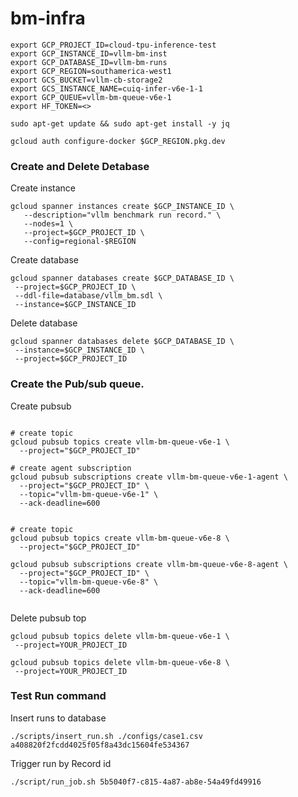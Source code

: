 # bm-infra

```
export GCP_PROJECT_ID=cloud-tpu-inference-test
export GCP_INSTANCE_ID=vllm-bm-inst
export GCP_DATABASE_ID=vllm-bm-runs
export GCP_REGION=southamerica-west1
export GCS_BUCKET=vllm-cb-storage2
export GCS_INSTANCE_NAME=cuiq-infer-v6e-1-1
export GCP_QUEUE=vllm-bm-queue-v6e-1
export HF_TOKEN=<>

sudo apt-get update && sudo apt-get install -y jq

gcloud auth configure-docker $GCP_REGION.pkg.dev

```

### Create and Delete Detabase

Create instance

```
gcloud spanner instances create $GCP_INSTANCE_ID \
   --description="vllm benchmark run record." \
   --nodes=1 \
   --project=$GCP_PROJECT_ID \
   --config=regional-$REGION
```

Create database

```
gcloud spanner databases create $GCP_DATABASE_ID \
 --project=$GCP_PROJECT_ID \
 --ddl-file=database/vllm_bm.sdl \
 --instance=$GCP_INSTANCE_ID 
```

Delete database

```
gcloud spanner databases delete $GCP_DATABASE_ID \
 --instance=$GCP_INSTANCE_ID \
 --project=$GCP_PROJECT_ID
```

### Create the Pub/sub queue.

Create pubsub

```

# create topic
gcloud pubsub topics create vllm-bm-queue-v6e-1 \
  --project="$GCP_PROJECT_ID"

# create agent subscription
gcloud pubsub subscriptions create vllm-bm-queue-v6e-1-agent \
  --project="$GCP_PROJECT_ID" \
  --topic="vllm-bm-queue-v6e-1" \
  --ack-deadline=600


# create topic
gcloud pubsub topics create vllm-bm-queue-v6e-8 \
  --project="$GCP_PROJECT_ID"

gcloud pubsub subscriptions create vllm-bm-queue-v6e-8-agent \
  --project="$GCP_PROJECT_ID" \
  --topic="vllm-bm-queue-v6e-8" \
  --ack-deadline=600


```

Delete pubsub top

```
gcloud pubsub topics delete vllm-bm-queue-v6e-1 \
 --project=YOUR_PROJECT_ID

gcloud pubsub topics delete vllm-bm-queue-v6e-8 \
 --project=YOUR_PROJECT_ID
```

### Test Run command

Insert runs to database

```
./scripts/insert_run.sh ./configs/case1.csv a408820f2fcdd4025f05f8a43dc15604fe534367
```

Trigger run by Record id

```
./script/run_job.sh 5b5040f7-c815-4a87-ab8e-54a49fd49916
```

